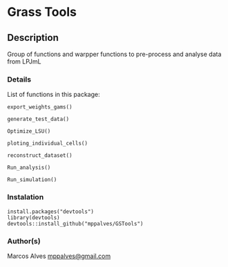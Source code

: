 # Grass Tools 

## Description

Group of functions and warpper functions to pre-process and analyse data from LPJmL

### Details

List of functions in this package:

``` create_map
export_weights_gams()

generate_test_data()

Optimize_LSU()

ploting_individual_cells()

reconstruct_dataset()

Run_analysis()

Run_simulation()
```

### Instalation

```
install.packages("devtools")
library(devtools)
devtools::install_github("mppalves/GSTools")
```

### Author(s)

Marcos Alves [mppalves@gmail.com](mppalves@f=gmail.com)
